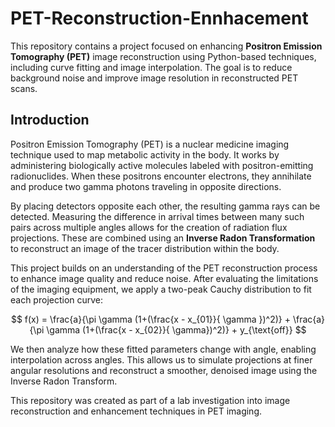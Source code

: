# PET-Reconstruction-Ennhacement

This repository contains a project focused on enhancing **Positron Emission Tomography (PET)** image reconstruction using Python-based techniques, including curve fitting and image interpolation. The goal is to reduce background noise and improve image resolution in reconstructed PET scans.

## Introduction

Positron Emission Tomography (PET) is a nuclear medicine imaging technique used to map metabolic activity in the body. It works by administering biologically active molecules labeled with positron-emitting radionuclides. When these positrons encounter electrons, they annihilate and produce two gamma photons traveling in opposite directions.

By placing detectors opposite each other, the resulting gamma rays can be detected. Measuring the difference in arrival times between many such pairs across multiple angles allows for the creation of radiation flux projections. These are combined using an **Inverse Radon Transformation** to reconstruct an image of the tracer distribution within the body.

This project builds on an understanding of the PET reconstruction process to enhance image quality and reduce noise. After evaluating the limitations of the imaging equipment, we apply a two-peak Cauchy distribution to fit each projection curve:

$$
f(x) = \frac{a}{\pi  \gamma (1+(\frac{x - x_{01}}{ \gamma })^2)} + \frac{a}{\pi  \gamma (1+(\frac{x - x_{02}}{ \gamma})^2)} + y_{\text{off}}
$$

We then analyze how these fitted parameters change with angle, enabling interpolation across angles. This allows us to simulate projections at finer angular resolutions and reconstruct a smoother, denoised image using the Inverse Radon Transform.




This repository was created as part of a lab investigation into image reconstruction and enhancement techniques in PET imaging.